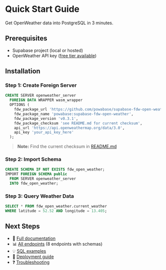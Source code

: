 # Quick Start Guide

Get OpenWeather data into PostgreSQL in 3 minutes.

## Prerequisites

- Supabase project (local or hosted)
- OpenWeather API key ([free tier available](https://openweathermap.org/api/one-call-3))

## Installation

### Step 1: Create Foreign Server

```sql
CREATE SERVER openweather_server
  FOREIGN DATA WRAPPER wasm_wrapper
  OPTIONS (
    fdw_package_url 'https://github.com/powabase/supabase-fdw-open-weather/releases/download/v0.3.1/open_weather_fdw.wasm',
    fdw_package_name 'powabase:supabase-fdw-open-weather',
    fdw_package_version 'v0.3.1',
    fdw_package_checksum 'see README.md for current checksum',
    api_url 'https://api.openweathermap.org/data/3.0',
    api_key 'your_api_key_here'
  );
```

> **Note:** Find the current checksum in [README.md](README.md#release-information)

### Step 2: Import Schema

```sql
CREATE SCHEMA IF NOT EXISTS fdw_open_weather;
IMPORT FOREIGN SCHEMA public
  FROM SERVER openweather_server
  INTO fdw_open_weather;
```

### Step 3: Query Weather Data

```sql
SELECT * FROM fdw_open_weather.current_weather
WHERE latitude = 52.52 AND longitude = 13.405;
```

## Next Steps

- 📖 [Full documentation](README.md)
- 📊 [All endpoints](docs/endpoints/) (8 endpoints with schemas)
- 💡 [SQL examples](docs/reference/SQL_EXAMPLES.md)
- 🚀 [Deployment guide](docs/guides/DEPLOYMENT_GUIDE.md)
- ❓ [Troubleshooting](docs/guides/TROUBLESHOOTING.md)
